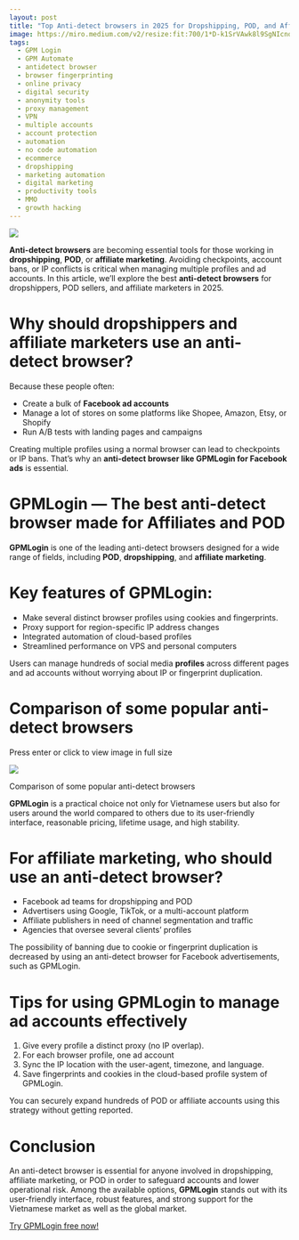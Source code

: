 ```yaml
---
layout: post
title: "Top Anti-detect browsers in 2025 for Dropshipping, POD, and Affiliate Marketing"
image: https://miro.medium.com/v2/resize:fit:700/1*D-k1SrVAwk8l9SgNIcnqHw.png
tags: 
  - GPM Login
  - GPM Automate
  - antidetect browser
  - browser fingerprinting
  - online privacy
  - digital security
  - anonymity tools
  - proxy management
  - VPN
  - multiple accounts
  - account protection
  - automation
  - no code automation
  - ecommerce
  - dropshipping
  - marketing automation
  - digital marketing
  - productivity tools
  - MMO
  - growth hacking
---
```


![](https://miro.medium.com/v2/resize:fit:700/1*D-k1SrVAwk8l9SgNIcnqHw.png)

**Anti-detect browsers**  are becoming essential tools for those working in  **dropshipping**,  **POD**, or  **affiliate marketing**. Avoiding checkpoints, account bans, or IP conflicts is critical when managing multiple profiles and ad accounts. In this article, we’ll explore the best  **anti-detect browsers**  for dropshippers, POD sellers, and affiliate marketers in 2025.

# Why should dropshippers and affiliate marketers use an anti-detect browser?

Because these people often:

-   Create a bulk of  **Facebook ad accounts**
-   Manage a lot of stores on some platforms like Shopee, Amazon, Etsy, or Shopify
-   Run A/B tests with landing pages and campaigns

Creating multiple profiles using a normal browser can lead to checkpoints or IP bans. That’s why an  **anti-detect browser like GPMLogin for Facebook ads**  is essential.

# GPMLogin — The best anti-detect browser made for Affiliates and POD

**GPMLogin**  is one of the leading anti-detect browsers designed for a wide range of fields, including  **POD**,  **dropshipping**, and  **affiliate marketing**.

# Key features of GPMLogin:

-   Make several distinct browser profiles using cookies and fingerprints.
-   Proxy support for region-specific IP address changes
-   Integrated automation of cloud-based profiles
-   Streamlined performance on VPS and personal computers

Users can manage hundreds of social media **profiles**  across different pages and ad accounts without worrying about IP or fingerprint duplication.

# Comparison of some popular anti-detect browsers

Press enter or click to view image in full size

![](https://miro.medium.com/v2/resize:fit:700/1*dCGjqneaqMlr7kQTIwnfWw.jpeg)

Comparison of some popular anti-detect browsers

**GPMLogin**  is a practical choice not only for Vietnamese users but also for users around the world compared to others due to its user-friendly interface, reasonable pricing, lifetime usage, and high stability.

# For affiliate marketing, who should use an anti-detect browser?

-   Facebook ad teams for dropshipping and POD
-   Advertisers using Google, TikTok, or a multi-account platform
-   Affiliate publishers in need of channel segmentation and traffic
-   Agencies that oversee several clients’ profiles

The possibility of banning due to cookie or fingerprint duplication is decreased by using an anti-detect browser for Facebook advertisements, such as GPMLogin.

# Tips for using GPMLogin to manage ad accounts effectively

1.  Give every profile a distinct proxy (no IP overlap).
2.  For each browser profile, one ad account
3.  Sync the IP location with the user-agent, timezone, and language.
4.  Save fingerprints and cookies in the cloud-based profile system of GPMLogin.

You can securely expand hundreds of POD or affiliate accounts using this strategy without getting reported.

# Conclusion

An anti-detect browser is essential for anyone involved in dropshipping, affiliate marketing, or POD in order to safeguard accounts and lower operational risk. Among the available options,  **GPMLogin**  stands out with its user-friendly interface, robust features, and strong support for the Vietnamese market as well as the global market.

[Try GPMLogin free now!](https://gpmloginapp.com/en/request-trial)
